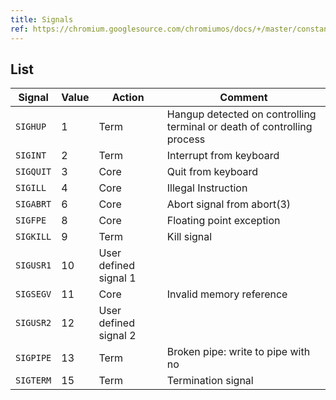 ```yaml
---
title: Signals
ref: https://chromium.googlesource.com/chromiumos/docs/+/master/constants/signals.md
---
```


## List

| Signal | Value | Action | Comment |
| --- | --- | --- | --- |
| `SIGHUP` | 1 | Term | Hangup detected on controlling terminal or death of controlling process |
| `SIGINT` | 2 | Term | Interrupt from keyboard |
| `SIGQUIT` | 3 | Core | Quit from keyboard |
| `SIGILL` | 4 | Core | Illegal Instruction |
| `SIGABRT` | 6 | Core | Abort signal from abort(3) |
| `SIGFPE` | 8 | Core | Floating point exception |
| `SIGKILL` | 9 | Term | Kill signal |
| `SIGUSR1` | 10 | User defined signal 1 |
| `SIGSEGV` | 11 | Core | Invalid memory reference |
| `SIGUSR2` | 12 | User defined signal 2 |
| `SIGPIPE` | 13 | Term | Broken pipe: write to pipe with no |
| `SIGTERM` | 15 | Term | Termination signal |
